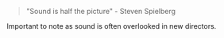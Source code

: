> "Sound is half the picture"  - Steven Spielberg

Important to note as sound is often overlooked in new directors.